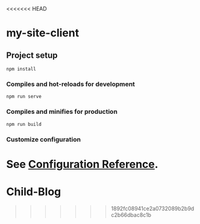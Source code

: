 <<<<<<< HEAD
# my-site-client

## Project setup
```
npm install
```

### Compiles and hot-reloads for development
```
npm run serve
```

### Compiles and minifies for production
```
npm run build
```

### Customize configuration
See [Configuration Reference](https://cli.vuejs.org/config/).
=======
# Child-Blog
>>>>>>> 1892fc08941ce2a0732089b2b9dc2b66dbac8c1b
